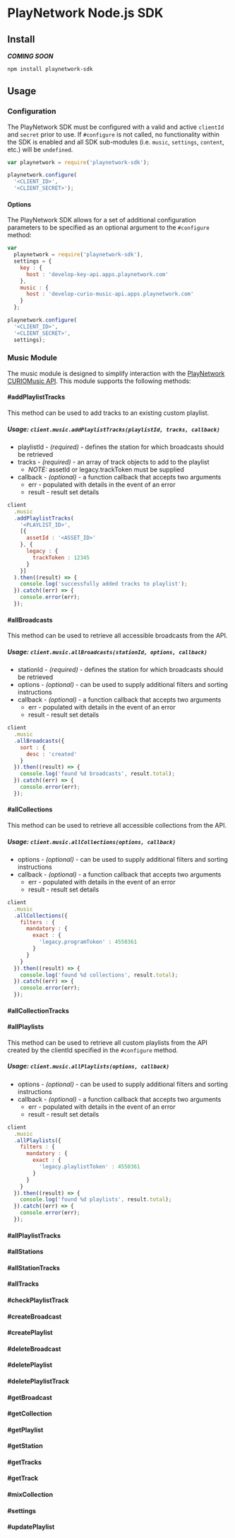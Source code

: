 # PlayNetwork Node.js SDK

## Install

**_COMING SOON_**

```bash
npm install playnetwork-sdk
```

## Usage

### Configuration

The PlayNetwork SDK must be configured with a valid and active `clientId` and `secret` prior to use. If `#configure` is not called, no functionality within the SDK is enabled and all SDK sub-modules (i.e. `music`, `settings`, `content`, etc.) will be `undefined`.

```javascript
var playnetwork = require('playnetwork-sdk');

playnetwork.configure(
  '<CLIENT_ID>',
  '<CLIENT_SECRET>');
```

#### Options

The PlayNetwork SDK allows for a set of additional configuration parameters to be specified as an optional argument to the `#configure` method:

```javascript
var
  playnetwork = require('playnetwork-sdk'),
  settings = {
    key : {
      host : 'develop-key-api.apps.playnetwork.com'
    },
    music : {
      host : 'develop-curio-music-api.apps.playnetwork.com'
    }
  };

playnetwork.configure(
  '<CLIENT_ID>',
  '<CLIENT_SECRET>',
  settings);
```

### Music Module

The music module is designed to simplify interaction with the [PlayNetwork CURIOMusic API](https://curio-music-api.apps.playnetwork.com/v2/docs). This module supports the following methods:

#### #addPlaylistTracks

This method can be used to add tracks to an existing custom playlist.

##### Usage: `client.music.addPlaylistTracks(playlistId, tracks, callback)`

* playlistId - _(required)_ - defines the station for which broadcasts should be retrieved
* tracks - _(required)_ - an array of track objects to add to the playlist
  * _NOTE:_ assetId or legacy.trackToken must be supplied
* callback - _(optional)_ - a function callback that accepts two arguments
  * err - populated with details in the event of an error
  * result - result set details

```javascript
client
  .music
  .addPlaylistTracks(
    '<PLAYLIST_ID>',
    [{
      assetId : '<ASSET_ID>'
    }, {
      legacy : {
        trackToken : 12345
      }
    }]
  ).then((result) => {
    console.log('successfully added tracks to playlist');
  }).catch((err) => {
    console.error(err);
  });
```

#### #allBroadcasts

This method can be used to retrieve all accessible broadcasts from the API.

##### Usage: `client.music.allBroadcasts(stationId, options, callback)`

* stationId - _(required)_ - defines the station for which broadcasts should be retrieved
* options - _(optional)_ - can be used to supply additional filters and sorting instructions
* callback - _(optional)_ - a function callback that accepts two arguments
  * err - populated with details in the event of an error
  * result - result set details

```javascript
client
  .music
  .allBroadcasts({
    sort : {
      desc : 'created'
    }
  }).then((result) => {
    console.log('found %d broadcasts', result.total);
  }).catch((err) => {
    console.error(err);
  });
```

#### #allCollections

This method can be used to retrieve all accessible collections from the API.

##### Usage: `client.music.allCollections(options, callback)`

* options - _(optional)_ - can be used to supply additional filters and sorting instructions
* callback - _(optional)_ - a function callback that accepts two arguments
  * err - populated with details in the event of an error
  * result - result set details

```javascript
client
  .music
  .allCollections({
    filters : {
      mandatory : {
        exact : {
          'legacy.programToken' : 4550361
        }
      }
    }
  }).then((result) => {
    console.log('found %d collections', result.total);
  }).catch((err) => {
    console.error(err);
  });
```

#### #allCollectionTracks

#### #allPlaylists

This method can be used to retrieve all custom playlists from the API created by the clientId specified in the `#configure` method.

##### Usage: `client.music.allPlaylists(options, callback)`

* options - _(optional)_ - can be used to supply additional filters and sorting instructions
* callback - _(optional)_ - a function callback that accepts two arguments
  * err - populated with details in the event of an error
  * result - result set details

```javascript
client
  .music
  .allPlaylists({
    filters : {
      mandatory : {
        exact : {
          'legacy.playlistToken' : 4550361
        }
      }
    }
  }).then((result) => {
    console.log('found %d playlists', result.total);
  }).catch((err) => {
    console.error(err);
  });
```

#### #allPlaylistTracks
#### #allStations
#### #allStationTracks
#### #allTracks
#### #checkPlaylistTrack
#### #createBroadcast
#### #createPlaylist
#### #deleteBroadcast
#### #deletePlaylist
#### #deletePlaylistTrack
#### #getBroadcast
#### #getCollection
#### #getPlaylist
#### #getStation
#### #getTracks
#### #getTrack
#### #mixCollection
#### #settings
#### #updatePlaylist
